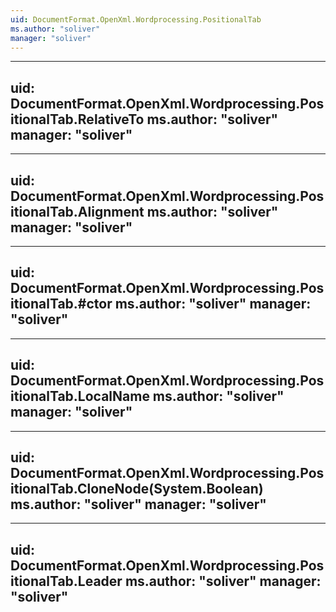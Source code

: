 ```yaml
---
uid: DocumentFormat.OpenXml.Wordprocessing.PositionalTab
ms.author: "soliver"
manager: "soliver"
---
```


---
uid: DocumentFormat.OpenXml.Wordprocessing.PositionalTab.RelativeTo
ms.author: "soliver"
manager: "soliver"
---

---
uid: DocumentFormat.OpenXml.Wordprocessing.PositionalTab.Alignment
ms.author: "soliver"
manager: "soliver"
---

---
uid: DocumentFormat.OpenXml.Wordprocessing.PositionalTab.#ctor
ms.author: "soliver"
manager: "soliver"
---

---
uid: DocumentFormat.OpenXml.Wordprocessing.PositionalTab.LocalName
ms.author: "soliver"
manager: "soliver"
---

---
uid: DocumentFormat.OpenXml.Wordprocessing.PositionalTab.CloneNode(System.Boolean)
ms.author: "soliver"
manager: "soliver"
---

---
uid: DocumentFormat.OpenXml.Wordprocessing.PositionalTab.Leader
ms.author: "soliver"
manager: "soliver"
---
